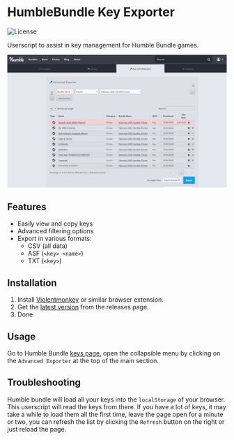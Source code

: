 # HumbleBundle Key Exporter
![License](https://img.shields.io/badge/License-MIT-blue)


Userscript to assist in key management for Humble Bundle games.

![](/assets/image.png)

## Features
- Easily view and copy keys
- Advanced filtering options
- Export in various formats:
  - CSV (all data)
  - ASF (`<key> <name>`)
  - TXT (`<key>`)


## Installation

1. Install [Violentmonkey](https://violentmonkey.github.io/) or similar browser extension.
2. Get the [latest version](https://github.com/mrmarble/releases/latest/hb-key-exporter.user.js) from the releases page.
3. Done

## Usage

Go to Humble Bundle [keys page](https://www.humblebundle.com/home/keys), open the collapsible menu by clicking on the `Advanced Exporter` at the top of the main section.

## Troubleshooting

Humble bundle will load all your keys into the `localStorage` of your browser. This userscript will read the keys from there. If you have a lot of keys, it may take a while to load them all the first time, leave the page open for a minute or two, you can refresh the list by clicking the `Refresh` button on the right or just reload the page.
